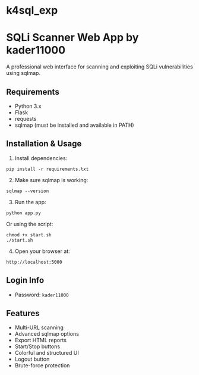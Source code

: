 # k4sql_exp
# SQLi Scanner Web App by kader11000

A professional web interface for scanning and exploiting SQLi vulnerabilities using sqlmap.

## Requirements

- Python 3.x
- Flask
- requests
- sqlmap (must be installed and available in PATH)

## Installation & Usage

1. Install dependencies:
```
pip install -r requirements.txt
```

2. Make sure sqlmap is working:
```
sqlmap --version
```

3. Run the app:
```
python app.py
```

Or using the script:
```
chmod +x start.sh
./start.sh
```

4. Open your browser at:
```
http://localhost:5000
```

## Login Info

- Password: `kader11000`

## Features

- Multi-URL scanning
- Advanced sqlmap options
- Export HTML reports
- Start/Stop buttons
- Colorful and structured UI
- Logout button
- Brute-force protection
